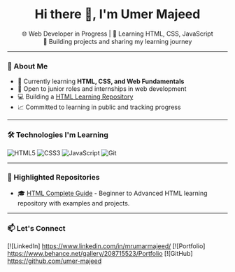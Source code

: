 <h1 align="center">Hi there 👋, I'm Umer Majeed </h1>

<p align="center">
  🌐 Web Developer in Progress | 🧠 Learning HTML, CSS, JavaScript<br>
  🚀 Building projects and sharing my learning journey
</p>

---

### 📘 About Me

- 🧱 Currently learning **HTML, CSS, and Web Fundamentals**
- 💼 Open to junior roles and internships in web development
- 💻 Building a [HTML Learning Repository](https://github.com/umer-majeed/html-complete-guide)
- 📈 Committed to learning in public and tracking progress

---

### 🛠️ Technologies I'm Learning

![HTML5](https://img.shields.io/badge/-HTML5-E34F26?style=flat&logo=html5&logoColor=white)
![CSS3](https://img.shields.io/badge/-CSS3-1572B6?style=flat&logo=css3)
![JavaScript](https://img.shields.io/badge/-JavaScript-F7DF1E?style=flat&logo=javascript&logoColor=black)
![Git](https://img.shields.io/badge/-Git-F05032?style=flat&logo=git&logoColor=white)

---

### 📂 Highlighted Repositories

- 🎓 [HTML Complete Guide](https://github.com/umer-majeed/html-complete-guide) - Beginner to Advanced HTML learning repository with examples and projects.

---

### 📫 Let's Connect

[![LinkedIn] https://www.linkedin.com/in/mrumarmajeed/
[![Portfolio] https://www.behance.net/gallery/208715523/Portfolio
[![GitHub] https://github.com/umer-majeed
